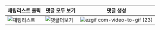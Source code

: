 |채팅리스트 클릭|댓글 모두 보기|댓글 생성|
|---|---|---|
|![채팅리스트](https://github.com/boeunLee/PracticeMbti/assets/111286497/7ba088e0-4ce4-4def-9adf-506b0899027a)|![댓글더보기](https://github.com/boeunLee/PracticeMbti/assets/111286497/148fb8ab-61e3-4224-8502-c4151d6c87a8)|![ezgif com-video-to-gif (23)](https://github.com/boeunLee/PracticeMbti/assets/111286497/c5a007ef-222c-4378-b63d-ccba9960f5c9)|


